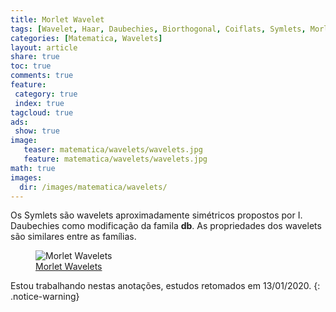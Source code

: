 ```yaml
---
title: Morlet Wavelet
tags: [Wavelet, Haar, Daubechies, Biorthogonal, Coiflats, Symlets, Morlet, Mexican Hat, Meyer]
categories: [Matematica, Wavelets]
layout: article
share: true
toc: true
comments: true
feature:
 category: true
 index: true
tagcloud: true
ads: 
 show: true
image:
   teaser: matematica/wavelets/wavelets.jpg
   feature: matematica/wavelets/wavelets.jpg
math: true
images:
  dir: /images/matematica/wavelets/
---
```


Os Symlets são wavelets aproximadamente simétricos propostos por I. Daubechies como modificação da famila **db**. As propriedades dos wavelets são similares entre as famílias. 

<!--more-->

<figure class="image">
  <img src="{{site.url}}/{{page.images.dir}}/ch01_intro3-morlet.gif" alt="Morlet Wavelets" >
  <figcaption><a href="{{site.url}}/{%post_url 2020-01-14-morlet-wavelets %}">Morlet Wavelets</a></figcaption>
</figure>

Estou trabalhando nestas anotações, estudos retomados em 13/01/2020.
{: .notice-warning}
